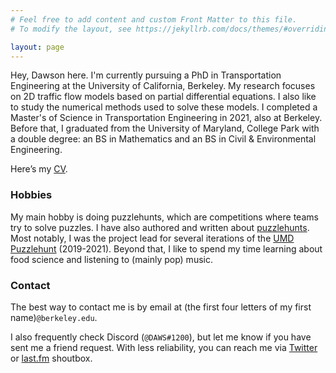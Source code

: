 ```yaml
---
# Feel free to add content and custom Front Matter to this file.
# To modify the layout, see https://jekyllrb.com/docs/themes/#overriding-theme-defaults

layout: page
---
```

Hey, Dawson here. I'm currently pursuing a PhD in Transportation Engineering at the University of California, Berkeley. My research focuses on 2D traffic flow models based on partial differential equations. I also like to study the numerical methods used to solve these models. I completed a Master's of Science in Transportation Engineering in 2021, also at Berkeley. Before that, I graduated from the University of Maryland, College Park with a double degree: an BS in Mathematics and an BS in Civil & Environmental Engineering.

Here’s my [CV](/dawsonDo_CV_grad.pdf).

### Hobbies

My main hobby is doing puzzlehunts, which are competitions where teams try to solve puzzles. I have also authored and written about [puzzlehunts](/puzzles/). Most notably, I was the project lead for several iterations of the [UMD Puzzlehunt](https://2021.umdpuzzle.club/) (2019-2021). Beyond that, I like to spend my time learning about food science and listening to (mainly pop) music.

### Contact

The best way to contact me is by email at (the first four letters of my first name)`@berkeley.edu`.

I also frequently check Discord (`@DAWS#1200`), but let me know if you have sent me a friend request. With less reliability, you can reach me via [Twitter](https://twitter.com/umdpuzzle) or [last.fm](https://www.last.fm/user/dawsondo) shoutbox.
